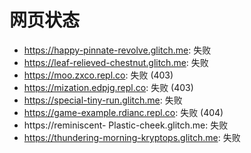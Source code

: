 # 网页状态
- https://happy-pinnate-revolve.glitch.me: 失败
- https://leaf-relieved-chestnut.glitch.me: 失败
- https://moo.zxco.repl.co: 失败 (403)
- https://mization.edpjg.repl.co: 失败 (403)
- https://special-tiny-run.glitch.me: 失败
- https://game-example.rdianc.repl.co: 失败 (404)
- https://reminiscent- Plastic-cheek.glitch.me: 失败
- https://thundering-morning-kryptops.glitch.me: 失败
